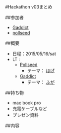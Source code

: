 #Hackathon v03まとめ

##参加者
* [Gaddict](https://github.com/Gaddict)
* [pollseed](https://github.com/pollseed)

##概要
* 日程：2015/05/16/sat
* LT : 
  * [Pollseed](https://github.com/pollseed)
    * テーマ： [ほげ](http://www.slideshare.net/pollseed/)
  * [Gaddict](https://github.com/Gaddict)
    * テーマ： [ふが](http://www.slideshare.net/Gaddict/)

##持ち物
* mac book pro
* 充電ケーブルなど
* プレゼン資料

##内容

